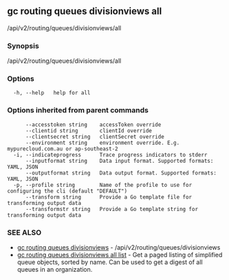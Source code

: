 ## gc routing queues divisionviews all

/api/v2/routing/queues/divisionviews/all

### Synopsis

/api/v2/routing/queues/divisionviews/all

### Options

```
  -h, --help   help for all
```

### Options inherited from parent commands

```
      --accesstoken string    accessToken override
      --clientid string       clientId override
      --clientsecret string   clientSecret override
      --environment string    environment override. E.g. mypurecloud.com.au or ap-southeast-2
  -i, --indicateprogress      Trace progress indicators to stderr
      --inputformat string    Data input format. Supported formats: YAML, JSON
      --outputformat string   Data output format. Supported formats: YAML, JSON
  -p, --profile string        Name of the profile to use for configuring the cli (default "DEFAULT")
      --transform string      Provide a Go template file for transforming output data
      --transformstr string   Provide a Go template string for transforming output data
```

### SEE ALSO

* [gc routing queues divisionviews](gc_routing_queues_divisionviews.html)	 - /api/v2/routing/queues/divisionviews
* [gc routing queues divisionviews all list](gc_routing_queues_divisionviews_all_list.html)	 - Get a paged listing of simplified queue objects, sorted by name.  Can be used to get a digest of all queues in an organization.



